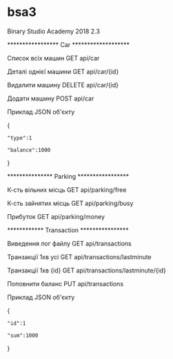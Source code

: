 # bsa3
Binary Studio Academy 2018 2.3

*****************    Car   *******************

Список всіх машин	GET	api/car

Деталі однієї машини	GET	api/car/{id}

Видалити машину		DELETE	api/car/{id}

Додати машину		POST	api/car

Приклад JSON об'єкту

{

	"type":1
	
	"balance":1000
	
}




***************    Parking   *****************

К-сть вільних місць	GET	api/parking/free

К-сть зайнятих місць	GET	api/parking/busy

Прибуток		GET	api/parking/money




************    Transaction   ****************

Виведення лог файлу	GET	api/transactions

Транзакції 1хв усі	GET	api/transactions/lastminute

Транзакції 1хв {id}	GET	api/transactions/lastminute/{id}

Поповнити баланс	PUT	api/transactions


Приклад JSON об'єкту

{

	"id":1
	
	"sum":1000
	
}


